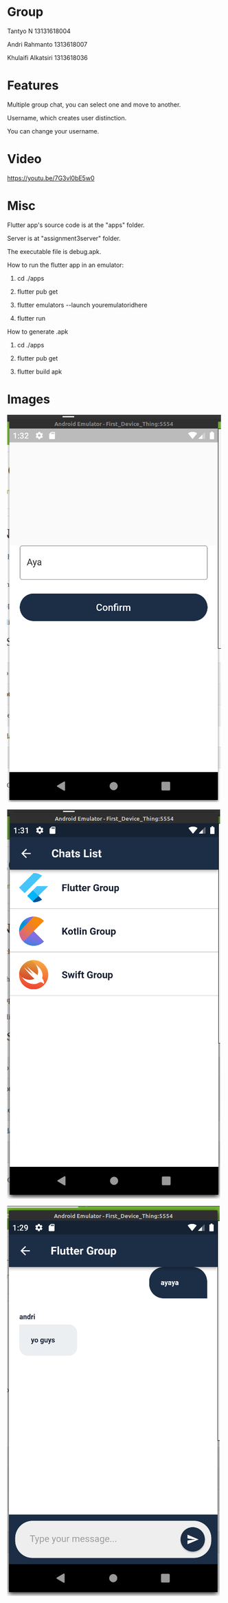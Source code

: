 # Group

Tantyo N 13131618004

Andri Rahmanto 1313618007

Khulaifi Alkatsiri 1313618036

# Features

Multiple group chat, you can select one and move to another.

Username, which creates user distinction.

You can change your username.

# Video

https://youtu.be/7G3vl0bE5w0

# Misc

Flutter app's source code is at the "apps" folder.

Server is at "assignment3server" folder.

The executable file is debug.apk.

How to run the flutter app in an emulator:

1. cd ./apps

2. flutter pub get

3. flutter emulators --launch youremulatoridhere

4. flutter run

How to generate .apk

1. cd ./apps

2. flutter pub get

3. flutter build apk

# Images

![Alt text](./image2.png "Registration")

![Alt text](./image1.png "Chat List")

![Alt text](./image0.png "Chat")
